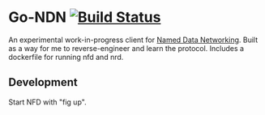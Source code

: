# Go-NDN [![Build Status](https://travis-ci.org/paulbellamy/go-ndn.svg)](https://travis-ci.org/paulbellamy/go-ndn)

An experimental work-in-progress client for [Named Data Networking](http://named-data.net/).
 Built as a way for me to reverse-engineer and learn the protocol. Includes a dockerfile for
running nfd and nrd.

## Development

Start NFD with "fig up".
